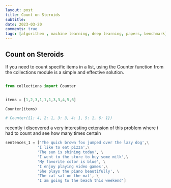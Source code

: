 ```yaml
---
layout: post
title: Count on Steroids
subtitle: 
date: 2023-03-20
comments: true
tags: [algorithem , machine learning, deep learning, papers, benchmark]
---
```




## Count on Steroids

If you need to count specific items in a list, using the Counter function from the collections module is a simple and effective solution.


```python

from collections import Counter 


items = [1,2,3,1,1,1,3,3,4,5,6]

Counter(items)

# Counter({1: 4, 2: 1, 3: 3, 4: 1, 5: 1, 6: 1})
```

recently i discovered a very interesting extension of this problem where i had to count and see how many times certain 


```python
sentences_1 = ['The quick brown fox jumped over the lazy dog',\
              'I like to eat pizza',\
              'The sun is shining today', \
              'I went to the store to buy some milk',\
              'My favorite color is blue', \
              'I enjoy playing video games',\
              'She plays the piano beautifully', \
              'The cat sat on the mat', \
              'I am going to the beach this weekend']
```
